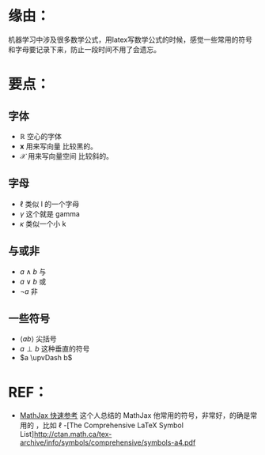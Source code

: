 
# 缘由：


机器学习中涉及很多数学公式，用latex写数学公式的时候，感觉一些常用的符号和字母要记录下来，防止一段时间不用了会遗忘。


# 要点：

## 字体
- $\mathbb{R}$ 空心的字体
- $\mathbf{x}$ 用来写向量 比较黑的。
- $\mathcal{X}$ 用来写向量空间 比较斜的。


## 字母
- $\ell$ 类似 l 的一个字母
- $\gamma$ 这个就是 gamma
- $\kappa$  类似一个小 k


## 与或非
- $a \wedge b$ 与
- $a \vee b$ 或
- $\neg a$    非

## 一些符号
- $\langle ab\rangle$ 尖括号
- $a \perp b$ 这种垂直的符号
- $a \upvDash b$



# REF：
- [MathJax 快速参考](http://colobu.com/2014/08/17/MathJax-quick-reference/) 这个人总结的 MathJax 他常用的符号，非常好，的确是常用的 ，比如 $\ell$
-[The Comprehensive LaTeX Symbol List]http://ctan.math.ca/tex-archive/info/symbols/comprehensive/symbols-a4.pdf
